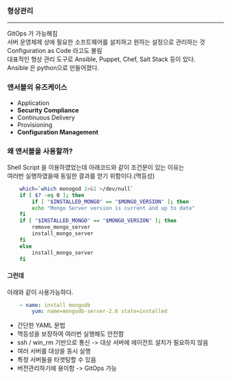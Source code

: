 ### 형상관리

---

GitOps 가 가능해짐  
서버 운영체제 상에 필요한 소프트웨어를 설치하고 원하는 설정으로 관리하는 것  
Configuration as Code 라고도 불림  
대표적인 형상 관리 도구로 Ansible, Puppet, Chef, Salt Stack 등이 있다.  
Ansible 은 python으로 만들어졌다.

### 앤서블의 유즈케이스

- Application
- **Security Compliance**
- Continuous Delivery
- Provisioning
- **Configuration Management**

### 왜 앤서블을 사용할까?

Shell Script 을 이용하였었는데 아래코드와 같이 조건문이 있는 이유는  
여러번 실행하였을때 동일한 결과를 얻기 위함이다.(멱등성)

```bash
    which=`which monogod 2>&1 >/dev/null`
    if [ $? -eq 0 ]; then
        if [ "$INSTALLED_MONGO" == "$MONGO_VERSION" ]; then
        echo "Mongo Server version is current and up to date"
    fi
    if [ "$INSTALLED_MONGO" == "$MONGO_VERSION" ]; then
        remove_mongo_server
        install_mongo_server
    fi
    else
        install_mongo_server
    fi
```

#### 그런데

아래와 같이 사용가능하다.

```yaml
    - name: install mongodb
        yum: name=mongodb-server-2.6 state=installed
```

- 간단한 YAML 문법
- 멱등성을 보장하여 여러번 실행해도 안전함
- ssh / win_rm 기반으로 통신 -> 대상 서버에 에이전트 설치가 필요하지 않음
- 여러 서버를 대상을 동시 실행
- 특정 서버들을 타겟팅할 수 있음
- 버전관리하기에 용이함 -> GitOps 가능
